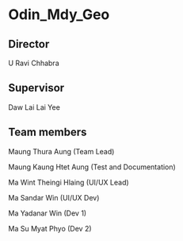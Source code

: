 # Odin_Mdy_Geo

Director 
---------------------
U Ravi Chhabra 


Supervisor 
---------------------
Daw Lai Lai Yee 


Team members 
----------------------
Maung Thura Aung (Team Lead)

Maung Kaung Htet Aung (Test and Documentation)

Ma Wint Theingi Hlaing (UI/UX Lead)

Ma Sandar Win (UI/UX Dev)

Ma Yadanar Win (Dev 1)

Ma Su Myat Phyo (Dev 2)
